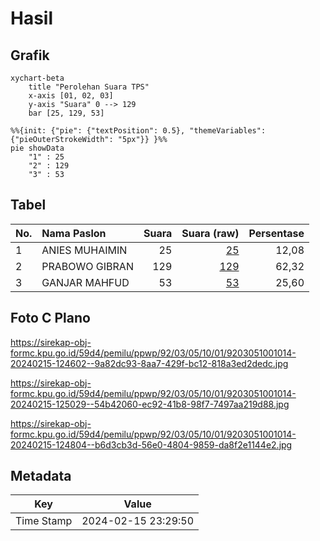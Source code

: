 # Hasil

## Grafik

```mermaid
xychart-beta
    title "Perolehan Suara TPS"
    x-axis [01, 02, 03]
    y-axis "Suara" 0 --> 129
    bar [25, 129, 53]
```

```mermaid
%%{init: {"pie": {"textPosition": 0.5}, "themeVariables": {"pieOuterStrokeWidth": "5px"}} }%%
pie showData
    "1" : 25
    "2" : 129
    "3" : 53
```

## Tabel

| No. | Nama Paslon    | Suara | Suara (raw) | Persentase |
|:--- |:-------------- | -----:| -----------:| ----------:|
| 1   | ANIES MUHAIMIN | 25    | [25][p-1]   | 12,08      |
| 2   | PRABOWO GIBRAN | 129   | [129][p-2]  | 62,32      |
| 3   | GANJAR MAHFUD  | 53    | [53][p-3]   | 25,60      |


[p-1]: https://github.com/gigit-pemilu/pemilu-2024-92-papua-barat/blob/main/pilpres/hitung-suara/sub/92-papua-barat/sub/03-fak-fak/sub/05-fak-fak-tengah/sub/1001-danaweria/sub/014-tps/sub/paslon-1.txt
[p-2]: https://github.com/gigit-pemilu/pemilu-2024-92-papua-barat/blob/main/pilpres/hitung-suara/sub/92-papua-barat/sub/03-fak-fak/sub/05-fak-fak-tengah/sub/1001-danaweria/sub/014-tps/sub/paslon-2.txt
[p-3]: https://github.com/gigit-pemilu/pemilu-2024-92-papua-barat/blob/main/pilpres/hitung-suara/sub/92-papua-barat/sub/03-fak-fak/sub/05-fak-fak-tengah/sub/1001-danaweria/sub/014-tps/sub/paslon-3.txt

## Foto C Plano

https://sirekap-obj-formc.kpu.go.id/59d4/pemilu/ppwp/92/03/05/10/01/9203051001014-20240215-124602--9a82dc93-8aa7-429f-bc12-818a3ed2dedc.jpg

https://sirekap-obj-formc.kpu.go.id/59d4/pemilu/ppwp/92/03/05/10/01/9203051001014-20240215-125029--54b42060-ec92-41b8-98f7-7497aa219d88.jpg

https://sirekap-obj-formc.kpu.go.id/59d4/pemilu/ppwp/92/03/05/10/01/9203051001014-20240215-124804--b6d3cb3d-56e0-4804-9859-da8f2e1144e2.jpg


## Metadata

| Key        | Value               |
| ---------- | ------------------- |
| Time Stamp | 2024-02-15 23:29:50 |



